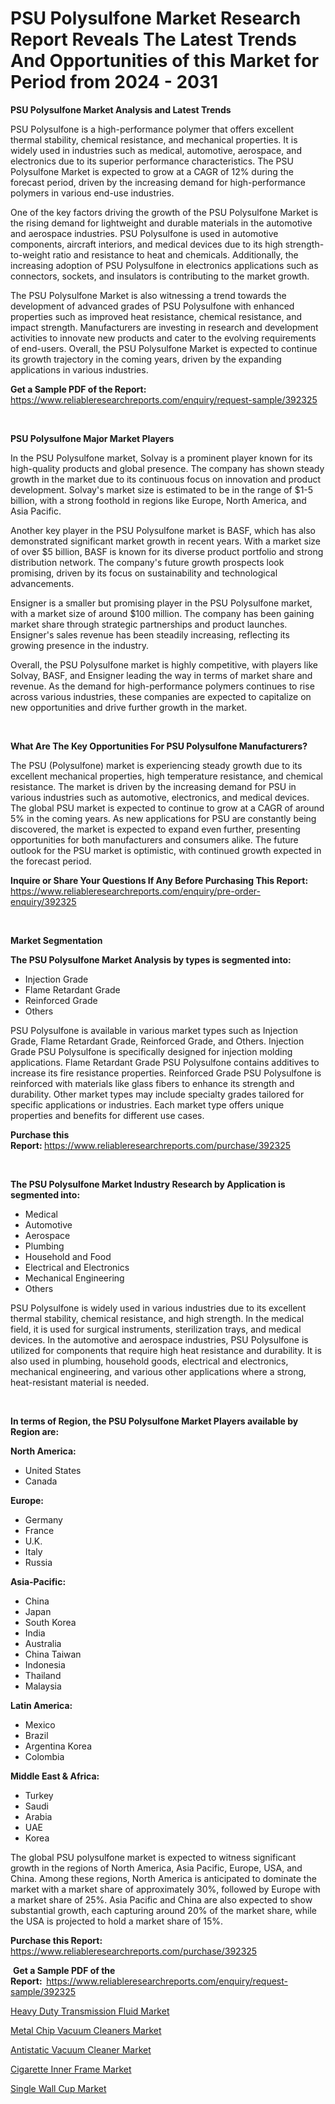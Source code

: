 <p><h1>PSU Polysulfone Market Research Report Reveals The Latest Trends And Opportunities of this Market for Period from 2024 - 2031</h1></p><p><strong>PSU Polysulfone Market Analysis and Latest Trends</strong></p>
<p><p>PSU Polysulfone is a high-performance polymer that offers excellent thermal stability, chemical resistance, and mechanical properties. It is widely used in industries such as medical, automotive, aerospace, and electronics due to its superior performance characteristics. The PSU Polysulfone Market is expected to grow at a CAGR of 12% during the forecast period, driven by the increasing demand for high-performance polymers in various end-use industries.</p><p>One of the key factors driving the growth of the PSU Polysulfone Market is the rising demand for lightweight and durable materials in the automotive and aerospace industries. PSU Polysulfone is used in automotive components, aircraft interiors, and medical devices due to its high strength-to-weight ratio and resistance to heat and chemicals. Additionally, the increasing adoption of PSU Polysulfone in electronics applications such as connectors, sockets, and insulators is contributing to the market growth.</p><p>The PSU Polysulfone Market is also witnessing a trend towards the development of advanced grades of PSU Polysulfone with enhanced properties such as improved heat resistance, chemical resistance, and impact strength. Manufacturers are investing in research and development activities to innovate new products and cater to the evolving requirements of end-users. Overall, the PSU Polysulfone Market is expected to continue its growth trajectory in the coming years, driven by the expanding applications in various industries.</p></p>
<p><strong>Get a Sample PDF of the Report:&nbsp;</strong> <a href="https://www.reliableresearchreports.com/enquiry/request-sample/392325">https://www.reliableresearchreports.com/enquiry/request-sample/392325</a></p>
<p>&nbsp;</p>
<p><strong>PSU Polysulfone Major Market Players</strong></p>
<p><p>In the PSU Polysulfone market, Solvay is a prominent player known for its high-quality products and global presence. The company has shown steady growth in the market due to its continuous focus on innovation and product development. Solvay's market size is estimated to be in the range of $1-5 billion, with a strong foothold in regions like Europe, North America, and Asia Pacific.</p><p>Another key player in the PSU Polysulfone market is BASF, which has also demonstrated significant market growth in recent years. With a market size of over $5 billion, BASF is known for its diverse product portfolio and strong distribution network. The company's future growth prospects look promising, driven by its focus on sustainability and technological advancements.</p><p>Ensigner is a smaller but promising player in the PSU Polysulfone market, with a market size of around $100 million. The company has been gaining market share through strategic partnerships and product launches. Ensigner's sales revenue has been steadily increasing, reflecting its growing presence in the industry.</p><p>Overall, the PSU Polysulfone market is highly competitive, with players like Solvay, BASF, and Ensigner leading the way in terms of market share and revenue. As the demand for high-performance polymers continues to rise across various industries, these companies are expected to capitalize on new opportunities and drive further growth in the market.</p></p>
<p>&nbsp;</p>
<p><strong>What Are The Key Opportunities For PSU Polysulfone Manufacturers?</strong></p>
<p><p>The PSU (Polysulfone) market is experiencing steady growth due to its excellent mechanical properties, high temperature resistance, and chemical resistance. The market is driven by the increasing demand for PSU in various industries such as automotive, electronics, and medical devices. The global PSU market is expected to continue to grow at a CAGR of around 5% in the coming years. As new applications for PSU are constantly being discovered, the market is expected to expand even further, presenting opportunities for both manufacturers and consumers alike. The future outlook for the PSU market is optimistic, with continued growth expected in the forecast period.</p></p>
<p><strong>Inquire or Share Your Questions If Any Before Purchasing This Report:</strong> <a href="https://www.reliableresearchreports.com/enquiry/pre-order-enquiry/392325">https://www.reliableresearchreports.com/enquiry/pre-order-enquiry/392325</a></p>
<p>&nbsp;</p>
<p><strong>Market Segmentation</strong></p>
<p><strong>The PSU Polysulfone Market Analysis by types is segmented into:</strong></p>
<p><ul><li>Injection Grade</li><li>Flame Retardant Grade</li><li>Reinforced Grade</li><li>Others</li></ul></p>
<p><p>PSU Polysulfone is available in various market types such as Injection Grade, Flame Retardant Grade, Reinforced Grade, and Others. Injection Grade PSU Polysulfone is specifically designed for injection molding applications. Flame Retardant Grade PSU Polysulfone contains additives to increase its fire resistance properties. Reinforced Grade PSU Polysulfone is reinforced with materials like glass fibers to enhance its strength and durability. Other market types may include specialty grades tailored for specific applications or industries. Each market type offers unique properties and benefits for different use cases.</p></p>
<p><strong>Purchase this Report:&nbsp;</strong><a href="https://www.reliableresearchreports.com/purchase/392325">https://www.reliableresearchreports.com/purchase/392325</a></p>
<p>&nbsp;</p>
<p><strong>The PSU Polysulfone Market Industry Research by Application is segmented into:</strong></p>
<p><ul><li>Medical</li><li>Automotive</li><li>Aerospace</li><li>Plumbing</li><li>Household and Food</li><li>Electrical and Electronics</li><li>Mechanical Engineering</li><li>Others</li></ul></p>
<p><p>PSU Polysulfone is widely used in various industries due to its excellent thermal stability, chemical resistance, and high strength. In the medical field, it is used for surgical instruments, sterilization trays, and medical devices. In the automotive and aerospace industries, PSU Polysulfone is utilized for components that require high heat resistance and durability. It is also used in plumbing, household goods, electrical and electronics, mechanical engineering, and various other applications where a strong, heat-resistant material is needed.</p></p>
<p>&nbsp;</p>
<p><strong>In terms of Region, the PSU Polysulfone Market Players available by Region are:</strong></p>
<p>
    <p> <strong> North America: </strong>
        <ul>
            <li>United States</li>
            <li>Canada</li>
        </ul>
        </p> 
    <p> <strong> Europe: </strong>
        <ul>
            <li>Germany</li>
            <li>France</li>
            <li>U.K.</li>
            <li>Italy</li>
            <li>Russia</li>
        </ul>
        </p> 
    <p> <strong> Asia-Pacific: </strong>
        <ul>
            <li>China</li>
            <li>Japan</li>
            <li>South Korea</li>
            <li>India</li>
            <li>Australia</li>
            <li>China Taiwan</li>
            <li>Indonesia</li>
            <li>Thailand</li>
            <li>Malaysia</li>
        </ul>
        </p> 
    <p> <strong> Latin America: </strong>
        <ul>
            <li>Mexico</li>
            <li>Brazil</li>
            <li>Argentina Korea</li>
            <li>Colombia</li>
        </ul>
        </p> 
    <p> <strong> Middle East & Africa: </strong>
        <ul>
            <li>Turkey</li>
            <li>Saudi</li>
            <li>Arabia</li>
            <li>UAE</li>
            <li>Korea</li>
        </ul>
    </p>
    </p>
<p><p>The global PSU polysulfone market is expected to witness significant growth in the regions of North America, Asia Pacific, Europe, USA, and China. Among these regions, North America is anticipated to dominate the market with a market share of approximately 30%, followed by Europe with a market share of 25%. Asia Pacific and China are also expected to show substantial growth, each capturing around 20% of the market share, while the USA is projected to hold a market share of 15%.</p></p>
<p><strong>Purchase this Report: </strong><a href="https://www.reliableresearchreports.com/purchase/392325">https://www.reliableresearchreports.com/purchase/392325</a></p>
<p>&nbsp;<strong>Get a Sample PDF of the Report:&nbsp;&nbsp;</strong><a href="https://www.reliableresearchreports.com/enquiry/request-sample/392325">https://www.reliableresearchreports.com/enquiry/request-sample/392325</a></p>
<p><strong></strong></p>
<p><p><a href="https://view.publitas.com/reportprime-1/heavy-duty-transmission-fluid-market-size-share-trends-analysis-report-by-material-by-type-by-end-user-by-region-and-segment-forecasts-2024-2031/">Heavy Duty Transmission Fluid Market</a></p><p><a href="https://funky-papaya-cf4.notion.site/Metal-Chip-Vacuum-Cleaners-Market-Size-Reflecting-a-Forecast-Till-2031-Market-By-Type-By-Applicati-bd21a79bd0a949d69ec7de3fdf5f2fb2">Metal Chip Vacuum Cleaners Market</a></p><p><a href="https://sore-arch-6db.notion.site/Antistatic-Vacuum-Cleaner-Market-Size-Reflecting-a-Forecast-Till-2031-Market-By-Type-By-Applicatio-f5c7967365a64a00a9e3288e12a0b80f">Antistatic Vacuum Cleaner Market</a></p><p><a href="https://confirmed-shield-e13.notion.site/Cigarette-Inner-Frame-Market-Growth-Market-Trends-COVID-19-Impact-and-Forecasts-for-period-from-2-8d5c29688f05457bb9b04f2446e1a834">Cigarette Inner Frame Market</a></p><p><a href="https://view.publitas.com/reportprime-1/single-wall-cup-market-research-report-forecasted-for-period-from-2024-2031-by-market-type-market-application-and-region/">Single Wall Cup Market</a></p></p>